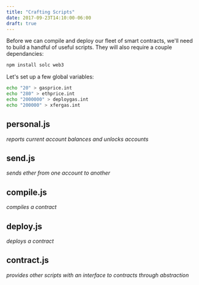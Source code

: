 ```yaml
---
title: "Crafting Scripts"
date: 2017-09-23T14:10:00-06:00
draft: true
---
```

Before we can compile and deploy our fleet of smart contracts, we'll need to build a handful of useful scripts. They will also require a couple dependancies:

```bash
npm install solc web3
```

Let's set up a few global variables:
```bash
echo "20" > gasprice.int
echo "280" > ethprice.int
echo "2000000" > deploygas.int
echo "200000" > xfergas.int
```
<!--
lib.js
------------------
*brings in global variables and prepares helper functions and dependancies*
-->



personal.js
------------------
*reports current account balances and unlocks accounts*

<!--RQC CODE javascript personal.js -->


send.js
------------------
*sends ether from one account to another*

<!--RQC CODE javascript send.js -->

compile.js
------------------
*compiles a contract*

<!--RQC CODE javascript compile.js -->

deploy.js
------------------
*deploys a contract*

<!--RQC CODE javascript deploy.js -->

contract.js
------------------
*provides other scripts with an interface to contracts through abstraction*

<!--RQC CODE javascript contract.js -->
